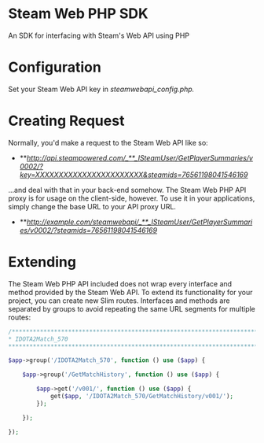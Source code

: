 Steam Web PHP SDK
================

An SDK for interfacing with Steam's Web API using PHP

Configuration
=============

Set your Steam Web API key in *steamwebapi_config.php.*

Creating Request
================

Normally, you'd make a request to the Steam Web API like so:

* **_http://api.steampowered.com/_**_ISteamUser/GetPlayerSummaries/v0002/?key=XXXXXXXXXXXXXXXXXXXXXXX&steamids=76561198041546169_

...and deal with that in your back-end somehow. The Steam Web PHP API proxy is
for usage on the client-side, however. To use it in your applications, simply
change the base URL to your API proxy URL.

* **_http://example.com/steamwebapi/_**_ISteamUser/GetPlayerSummaries/v0002/?steamids=76561198041546169_

Extending
=========

The Steam Web PHP API included does not wrap every interface and method
provided by the Steam Web API. To extend its functionality for your project,
you can create new Slim routes. Interfaces and methods are separated by groups
to avoid repeating the same URL segments for multiple routes:

```php
/********************************************************************************
* IDOTA2Match_570
*******************************************************************************/

$app->group('/IDOTA2Match_570', function () use ($app) {

    $app->group('/GetMatchHistory', function () use ($app) {

        $app->get('/v001/', function () use ($app) {
        	get($app, '/IDOTA2Match_570/GetMatchHistory/v001/');
        });

    });

});
```
